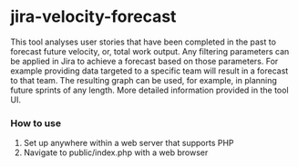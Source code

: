 # jira-velocity-forecast
This tool analyses user stories that have been completed in the past to forecast future velocity, or, total work output.
Any filtering parameters can be applied in Jira to achieve a forecast based on those parameters.
For example providing data targeted to a specific team will result in a forecast to that team. The resulting
graph can be used, for example, in planning future sprints of any length. More detailed information provided in the tool
UI.

### How to use
1. Set up anywhere within a web server that supports PHP
2. Navigate to public/index.php with a web browser